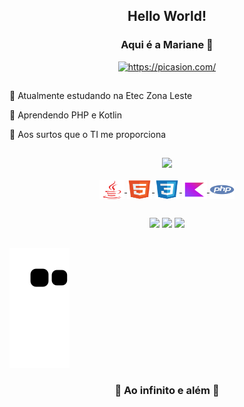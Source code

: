<h2 align="center"> Hello World! </h2>

<div align="center">
  <h3> Aqui é a Mariane 🌸 </h3>
  <a href="https://picasion.com/"><img src="https://i.picasion.com/pic92/7df3e82fabb37fa3c3fb18acfce30def.gif" width="250" height="250" border="0" alt="https://picasion.com/" /></a>
</div>  

##

<div>
      <p> 🔭 Atualmente estudando na Etec Zona Leste </p>
      <p> 🌱 Aprendendo PHP e Kotlin </p>
      <p> 🥂 Aos surtos que o TI me proporciona </p> 
</div>      
  
##

<div align="center">
  <a href="https://github.com/MarianeBS">
  <img height="180em" src="https://github-readme-stats.vercel.app/api/top-langs/?username=MarianeBS&layout=compact&langs_count=7&theme=dracula"/>
</div>

<div align="center" style="display: inline_block"><br>
  <img align="center" alt="Java" height="30" width="40" src="https://raw.githubusercontent.com/devicons/devicon/master/icons/java/java-plain.svg">
  <img align="center" alt="HTML" height="30" width="40" src="https://raw.githubusercontent.com/devicons/devicon/master/icons/html5/html5-original.svg">
  <img align="center" alt="CSS" height="30" width="40" src="https://raw.githubusercontent.com/devicons/devicon/master/icons/css3/css3-original.svg">
  <img align="center" alt="Kotlin" height="30" width="40" src="https://raw.githubusercontent.com/devicons/devicon/master/icons/kotlin/kotlin-original.svg">
  <img align="center" alt="PHP" height="30" width="40" src="https://raw.githubusercontent.com/devicons/devicon/master/icons/php/php-plain.svg">
</div>
  
##
  
<div align="center"> 
  <a href="https://discordapp.com/users/Mah_Soul#6475" target="_blank"><img src="https://img.shields.io/badge/Discord-7289DA?style=for-the-badge&logo=discord&logoColor=white" target="_blank"></a> 
  <a href = "mailto:mariane.souza030405@gmail.com"><img src="https://img.shields.io/badge/-Gmail-%23333?style=for-the-badge&logo=gmail&logoColor=white" target="_blank"></a>
  <a href="https://www.linkedin.com/in/marianesouza05" target="_blank"><img src="https://img.shields.io/badge/-LinkedIn-%230077B5?style=for-the-badge&logo=linkedin&logoColor=white" target="_blank"></a> 
</div>

##

![snake gif](https://github.com/MarianeBS/MarianeBS/blob/output/github-contribution-grid-snake.svg)

<div align="center">
<h3> 🚀 Ao infinito e além 🚀 </h3>
</div>
